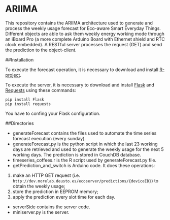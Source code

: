 ARIIMA
======

This repository contains the ARIIMA architecture used to generate and process the weekly usage forecast for Eco-aware Smart Everyday Things.
Different objects are able to ask them weekly energy working mode through an iBoard Pro (a more complete Arduino Board with Ethernet shield and RTC clock embedded).
A RESTful server processes the request (GET) and send the prediction to the object-client.

##Installation

To execute the forecast operation, it is necessary to download and install [R-project](http://www.r-project.org).

To execute the server, it is necessary to download and install [Flask](http://flask.pocoo.org) and [Requests](http://docs.python-requests.org/en/latest/) using these commands:
	
	pip install Flask
	pip install requests

You have to confing your Flask configuration.

##Directories

* generateForecast contains the files used to automate the time series forecast execution (every sunday).
 * generateForecast.py is the python script in which the last 23 working days are retrieved and used to generate the weekly usage for the next 5 working days. The prediction is stored in CouchDB database.
 * timeseries_coffees.r is the R script used by generateForecast.py file.
* getPrediction_and_switch is Arduino code. It does these operations:
 1. make an HTTP GET request (i.e. `http://dev.morelab.deusto.es/ecoserver/predictions/{deviceID}`) to obtain the weekly usage;
 2. store the prediction in EEPROM memory;
 3. apply the prediction every slot time for each day.
* serverSide contains the server code.
 * miniserver.py is the server.
